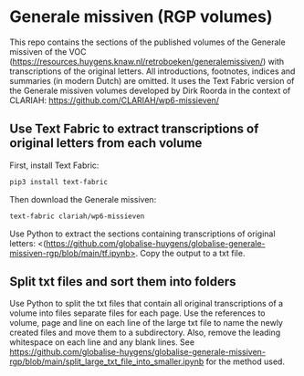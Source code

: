 # Generale missiven (RGP volumes)

This repo contains the sections of the published volumes of the Generale missiven of the VOC (<https://resources.huygens.knaw.nl/retroboeken/generalemissiven/>) with transcriptions of the original letters. All introductions, footnotes, indices and summaries (in modern Dutch) are omitted. It uses the Text Fabric version of the Generale missiven volumes developed by Dirk Roorda in the context of CLARIAH: <https://github.com/CLARIAH/wp6-missieven/> 

## Use Text Fabric to extract transcriptions of original letters from each volume

First, install Text Fabric:

```bash
pip3 install text-fabric
```

Then download the Generale missiven:

```bash
text-fabric clariah/wp6-missieven
```

Use Python to extract the sections containing transcriptions of original letters: <(https://github.com/globalise-huygens/globalise-generale-missiven-rgp/blob/main/tf.ipynb>. Copy the output to a txt file.

## Split txt files and sort them into folders

Use Python to split the txt files that contain all original transcriptions of a volume into files separate files for each page. Use the references to volume, page and line on each line of the large txt file to name the newly created files and move them to a subdirectory. Also, remove the leading whitespace on each line and any blank lines. See <https://github.com/globalise-huygens/globalise-generale-missiven-rgp/blob/main/split_large_txt_file_into_smaller.ipynb> for the method used.

